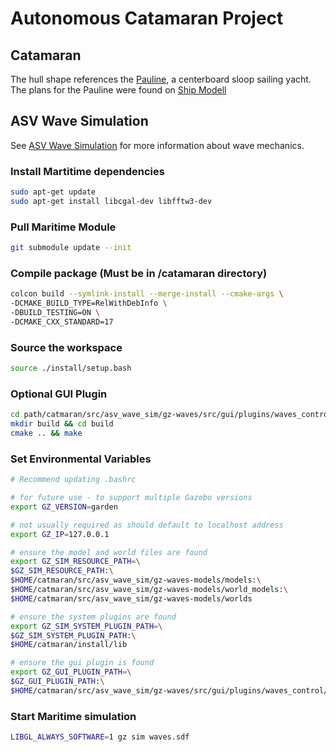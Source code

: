 # Autonomous Catamaran Project

## Catamaran

The hull shape references the [Pauline](https://drive.google.com/file/d/0B32-8ZWvIt6URWtMSzY5eFM0LTg/view?resourcekey=0-qiQcJYNRlNALtBKUkP0fuw), a centerboard sloop sailing yacht. The plans for the Pauline were found on [Ship Modell](http://www.shipmodell.com/index_files/0PLAN2B.html#5S)

## ASV Wave Simulation

See [ASV Wave Simulation](https://github.com/srmainwaring/asv_wave_sim) for more information about wave mechanics. 

### Install Martitime dependencies
```bash
sudo apt-get update
sudo apt-get install libcgal-dev libfftw3-dev
```
### Pull Maritime Module
```bash
git submodule update --init
```
### Compile package (Must be in /catamaran directory)
```bash
colcon build --symlink-install --merge-install --cmake-args \
-DCMAKE_BUILD_TYPE=RelWithDebInfo \
-DBUILD_TESTING=ON \
-DCMAKE_CXX_STANDARD=17
```

### Source the workspace
```bash
source ./install/setup.bash
```

### Optional GUI Plugin 
```bash
cd path/catmaran/src/asv_wave_sim/gz-waves/src/gui/plugins/waves_control 
mkdir build && cd build
cmake .. && make
```

### Set Environmental Variables 
```bash
# Recommend updating .bashrc

# for future use - to support multiple Gazebo versions
export GZ_VERSION=garden

# not usually required as should default to localhost address
export GZ_IP=127.0.0.1

# ensure the model and world files are found
export GZ_SIM_RESOURCE_PATH=\
$GZ_SIM_RESOURCE_PATH:\
$HOME/catmaran/src/asv_wave_sim/gz-waves-models/models:\
$HOME/catmaran/src/asv_wave_sim/gz-waves-models/world_models:\
$HOME/catmaran/src/asv_wave_sim/gz-waves-models/worlds

# ensure the system plugins are found
export GZ_SIM_SYSTEM_PLUGIN_PATH=\
$GZ_SIM_SYSTEM_PLUGIN_PATH:\
$HOME/catmaran/install/lib

# ensure the gui plugin is found
export GZ_GUI_PLUGIN_PATH=\
$GZ_GUI_PLUGIN_PATH:\
$HOME/catmaran/src/asv_wave_sim/gz-waves/src/gui/plugins/waves_control/build
```

### Start Maritime simulation
```bash
LIBGL_ALWAYS_SOFTWARE=1 gz sim waves.sdf
```



